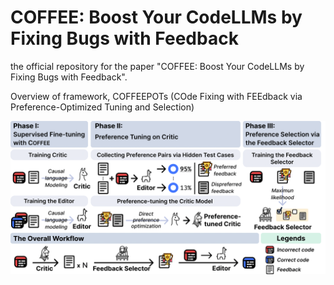 # COFFEE: Boost Your CodeLLMs by Fixing Bugs with Feedback
the official repository for the paper "COFFEE: Boost Your CodeLLMs by Fixing Bugs with Feedback".

Overview of framework, COFFEEPOTs (COde Fixing with FEEdback via Preference-Optimized Tuning and Selection)
<p align="center">
  <img src="./Framework_Overview.png" width="100%" height="80%">
</p>